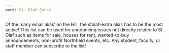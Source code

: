 ```yaml
---
word: St. Olaf Extra
---
```


Of the many email alias’ on the Hill, the stolaf-extra alias has to be the most active! This list can be used for announcing issues not directly related to St. Olaf such as items for sale, houses for rent, wanted-to-buy announcements, non-profit Northfield events, etc. Any student, faculty, or staff member can subscribe to the list!

